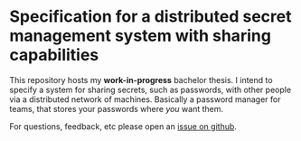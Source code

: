 # Specification for a distributed secret management system with sharing capabilities

This repository hosts my **work-in-progress** bachelor thesis. I intend to
specify a system for sharing secrets, such as passwords, with other people via
a distributed network of machines. Basically a password manager for teams, that
stores your passwords where *you* want them.

For questions, feedback, etc please open an [issue on
github](https://github.com/opatut/bsc/issues/new).
